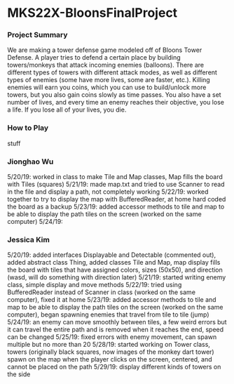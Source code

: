 # MKS22X-BloonsFinalProject

### Project Summary
We are making a tower defense game modeled off of Bloons Tower Defense. A player tries to defend a certain place by building towers/monkeys that attack incoming enemies (balloons). There are different types of towers with different attack modes, as well as different types of enemies (some have more lives, some are faster, etc.). Killing enemies will earn you coins, which you can use to build/unlock more towers, but you also gain coins slowly as time passes. You also have a set number of lives, and every time an enemy reaches their objective, you lose a life. If you lose all of your lives, you die.

### How to Play
stuff

### Jionghao Wu
5/20/19: worked in class to make Tile and Map classes, Map fills the board with Tiles (squares)
5/21/19: made map.txt and tried to use Scanner to read in the file and display a path, not completely working
5/22/19: worked together to try to display the map with BufferedReader, at home hard coded the board as a backup
5/23/19: added accessor methods to tile and map to be able to display the path tiles on the screen (worked on the same computer)
5/24/19:

### Jessica Kim
5/20/19: added interfaces Displayable and Detectable (commented out), added abstract class Thing, added classes Tile and Map, map display fills the board with tiles that have assigned colors, sizes (50x50), and direction (wasd, will do something with direction later)
5/21/19: started writing enemy class, simple display and move methods
5/22/19: tried using BufferedReader instead of Scanner in class (worked on the same computer), fixed it at home
5/23/19: added accessor methods to tile and map to be able to display the path tiles on the screen (worked on the same computer), began spawning enemies that travel from tile to tile (jump)
5/24/19: an enemy can move smoothly between tiles, a few weird errors but it can travel the entire path and is removed when it reaches the end, speed can be changed
5/25/19: fixed errors with enemy movement, can spawn multiple but no more than 20
5/28/19: started working on Tower class, towers (originally black squares, now images of the monkey dart tower) spawn on the map when the player clicks on the screen, centered, and cannot be placed on the path
5/29/19: display different kinds of towers on the side

